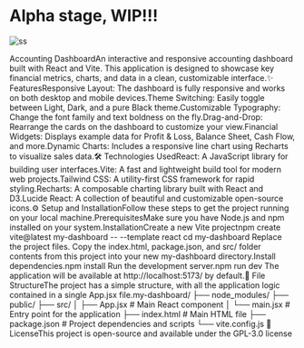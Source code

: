 # Alpha stage, WIP!!!

![ss](https://github.com/user-attachments/assets/b32cb503-413a-4fd0-90f2-fbcc6d760683)

Accounting DashboardAn interactive and responsive accounting dashboard built with React and Vite. This application is designed to showcase key financial metrics, charts, and data in a clean, customizable interface.✨ FeaturesResponsive Layout: The dashboard is fully responsive and works on both desktop and mobile devices.Theme Switching: Easily toggle between Light, Dark, and a pure Black theme.Customizable Typography: Change the font family and text boldness on the fly.Drag-and-Drop: Rearrange the cards on the dashboard to customize your view.Financial Widgets: Displays example data for Profit & Loss, Balance Sheet, Cash Flow, and more.Dynamic Charts: Includes a responsive line chart using Recharts to visualize sales data.🛠️ Technologies UsedReact: A JavaScript library for building user interfaces.Vite: A fast and lightweight build tool for modern web projects.Tailwind CSS: A utility-first CSS framework for rapid styling.Recharts: A composable charting library built with React and D3.Lucide React: A collection of beautiful and customizable open-source icons.⚙️ Setup and InstallationFollow these steps to get the project running on your local machine.PrerequisitesMake sure you have Node.js and npm installed on your system.InstallationCreate a new Vite projectnpm create vite@latest my-dashboard -- --template react
cd my-dashboard
Replace the project files. Copy the index.html, package.json, and src/ folder contents from this project into your new my-dashboard directory.Install dependencies.npm install
Run the development server.npm run dev
The application will be available at http://localhost:5173/ by default.📁 File StructureThe project has a simple structure, with all the application logic contained in a single App.jsx file.my-dashboard/
├── node_modules/
├── public/
├── src/
│   ├── App.jsx           # Main React component
│   └── main.jsx          # Entry point for the application
├── index.html            # Main HTML file
├── package.json          # Project dependencies and scripts
└── vite.config.js
📄 LicenseThis project is open-source and available under the GPL-3.0 license
